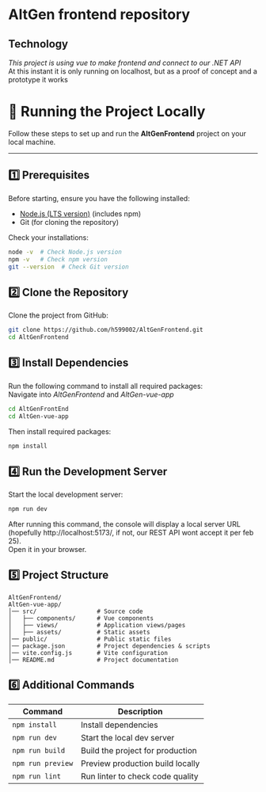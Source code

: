 # AltGen frontend repository

## Technology
*This project is using vue to make frontend and connect to our .NET API* \
At this instant it is only running on localhost, but as a proof of concept and a prototype it works

# 🚀 Running the Project Locally

Follow these steps to set up and run the **AltGenFrontend** project on your local machine.

---

## **1️⃣ Prerequisites**
Before starting, ensure you have the following installed:

- [Node.js (LTS version)](https://nodejs.org/) (includes npm)
- Git (for cloning the repository)

Check your installations:
```sh
node -v  # Check Node.js version
npm -v   # Check npm version
git --version  # Check Git version
```
## **2️⃣ Clone the Repository**
Clone the project from GitHub:
``` sh
git clone https://github.com/h599002/AltGenFrontend.git
cd AltGenFrontend
```
## **3️⃣ Install Dependencies**
Run the following command to install all required packages: \
Navigate into *AltGenFrontend* and *AltGen-vue-app*
```sh
cd AltGenFrontEnd
cd AltGen-vue-app
```
Then install required packages:
``` sh
npm install
```
## **4️⃣ Run the Development Server**
Start the local development server:
``` sh
npm run dev
```
After running this command, the console will display a local server URL (hopefully http://localhost:5173/, if not, our REST API wont accept it per feb 25). \
Open it in your browser.

## **5️⃣ Project Structure**
```text
AltGenFrontend/
AltGen-vue-app/
│── src/                 # Source code
│   ├── components/      # Vue components
│   ├── views/           # Application views/pages
│   ├── assets/          # Static assets
│── public/              # Public static files
│── package.json         # Project dependencies & scripts
│── vite.config.js       # Vite configuration
│── README.md            # Project documentation
```

## **6️⃣ Additional Commands**
| Command           | Description                      |
|-------------------|----------------------------------|
| `npm install`     | Install dependencies             |
| `npm run dev`     | Start the local dev server       |
| `npm run build`   | Build the project for production |
| `npm run preview` | Preview production build locally |
| `npm run lint`    | Run linter to check code quality |

